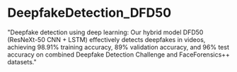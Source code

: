 # DeepfakeDetection_DFD50
"Deepfake detection using deep learning: Our hybrid model DFD50 (ResNeXt-50 CNN + LSTM) effectively detects deepfakes in videos, achieving 98.91% training accuracy, 89% validation accuracy, and 96% test accuracy on combined Deepfake Detection Challenge and FaceForensics++ datasets."
